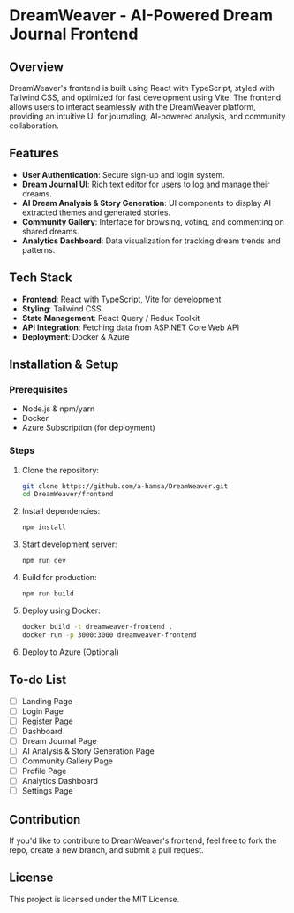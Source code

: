 # DreamWeaver - AI-Powered Dream Journal Frontend

## Overview
DreamWeaver's frontend is built using React with TypeScript, styled with Tailwind CSS, and optimized for fast development using Vite. The frontend allows users to interact seamlessly with the DreamWeaver platform, providing an intuitive UI for journaling, AI-powered analysis, and community collaboration.

## Features
- **User Authentication**: Secure sign-up and login system.
- **Dream Journal UI**: Rich text editor for users to log and manage their dreams.
- **AI Dream Analysis & Story Generation**: UI components to display AI-extracted themes and generated stories.
- **Community Gallery**: Interface for browsing, voting, and commenting on shared dreams.
- **Analytics Dashboard**: Data visualization for tracking dream trends and patterns.

## Tech Stack
- **Frontend**: React with TypeScript, Vite for development
- **Styling**: Tailwind CSS
- **State Management**: React Query / Redux Toolkit
- **API Integration**: Fetching data from ASP.NET Core Web API
- **Deployment**: Docker & Azure

## Installation & Setup
### Prerequisites
- Node.js & npm/yarn
- Docker
- Azure Subscription (for deployment)

### Steps
1. Clone the repository:
   ```bash
   git clone https://github.com/a-hamsa/DreamWeaver.git
   cd DreamWeaver/frontend
   ```
2. Install dependencies:
   ```bash
   npm install
   ```
3. Start development server:
   ```bash
   npm run dev
   ```
4. Build for production:
   ```bash
   npm run build
   ```
5. Deploy using Docker:
   ```bash
   docker build -t dreamweaver-frontend .
   docker run -p 3000:3000 dreamweaver-frontend
   ```
6. Deploy to Azure (Optional)

## To-do List
- [ ] Landing Page
- [ ] Login Page
- [ ] Register Page
- [ ] Dashboard
- [ ] Dream Journal Page
- [ ] AI Analysis & Story Generation Page
- [ ] Community Gallery Page
- [ ] Profile Page
- [ ] Analytics Dashboard
- [ ] Settings Page

## Contribution
If you'd like to contribute to DreamWeaver's frontend, feel free to fork the repo, create a new branch, and submit a pull request.

## License
This project is licensed under the MIT License.